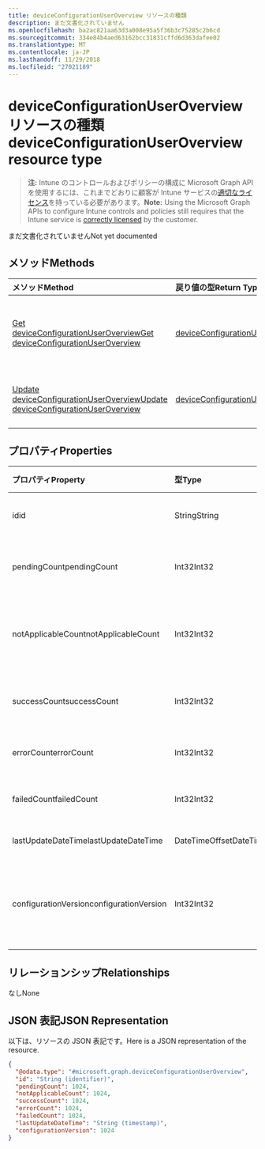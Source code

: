 ```yaml
---
title: deviceConfigurationUserOverview リソースの種類
description: まだ文書化されていません
ms.openlocfilehash: ba2ac821aa63d3a008e95a5f36b3c75285c2b6cd
ms.sourcegitcommit: 334e84b4aed63162bcc31831cffd6d363dafee02
ms.translationtype: MT
ms.contentlocale: ja-JP
ms.lasthandoff: 11/29/2018
ms.locfileid: "27021189"
---
```

# <a name="deviceconfigurationuseroverview-resource-type"></a><span data-ttu-id="e691f-103">deviceConfigurationUserOverview リソースの種類</span><span class="sxs-lookup"><span data-stu-id="e691f-103">deviceConfigurationUserOverview resource type</span></span>

> <span data-ttu-id="e691f-104">**注:** Intune のコントロールおよびポリシーの構成に Microsoft Graph API を使用するには、これまでどおりに顧客が Intune サービスの[適切なライセンス](https://go.microsoft.com/fwlink/?linkid=839381)を持っている必要があります。</span><span class="sxs-lookup"><span data-stu-id="e691f-104">**Note:** Using the Microsoft Graph APIs to configure Intune controls and policies still requires that the Intune service is [correctly licensed](https://go.microsoft.com/fwlink/?linkid=839381) by the customer.</span></span>

<span data-ttu-id="e691f-105">まだ文書化されていません</span><span class="sxs-lookup"><span data-stu-id="e691f-105">Not yet documented</span></span>
## <a name="methods"></a><span data-ttu-id="e691f-106">メソッド</span><span class="sxs-lookup"><span data-stu-id="e691f-106">Methods</span></span>
|<span data-ttu-id="e691f-107">メソッド</span><span class="sxs-lookup"><span data-stu-id="e691f-107">Method</span></span>|<span data-ttu-id="e691f-108">戻り値の型</span><span class="sxs-lookup"><span data-stu-id="e691f-108">Return Type</span></span>|<span data-ttu-id="e691f-109">説明</span><span class="sxs-lookup"><span data-stu-id="e691f-109">Description</span></span>|
|:---|:---|:---|
|[<span data-ttu-id="e691f-110">Get deviceConfigurationUserOverview</span><span class="sxs-lookup"><span data-stu-id="e691f-110">Get deviceConfigurationUserOverview</span></span>](../api/intune-deviceconfig-deviceconfigurationuseroverview-get.md)|[<span data-ttu-id="e691f-111">deviceConfigurationUserOverview</span><span class="sxs-lookup"><span data-stu-id="e691f-111">deviceConfigurationUserOverview</span></span>](../resources/intune-deviceconfig-deviceconfigurationuseroverview.md)|<span data-ttu-id="e691f-112">[deviceConfigurationUserOverview](../resources/intune-deviceconfig-deviceconfigurationuseroverview.md) オブジェクトのプロパティとリレーションシップを読み取ります。</span><span class="sxs-lookup"><span data-stu-id="e691f-112">Read properties and relationships of the [deviceConfigurationUserOverview](../resources/intune-deviceconfig-deviceconfigurationuseroverview.md) object.</span></span>|
|[<span data-ttu-id="e691f-113">Update deviceConfigurationUserOverview</span><span class="sxs-lookup"><span data-stu-id="e691f-113">Update deviceConfigurationUserOverview</span></span>](../api/intune-deviceconfig-deviceconfigurationuseroverview-update.md)|[<span data-ttu-id="e691f-114">deviceConfigurationUserOverview</span><span class="sxs-lookup"><span data-stu-id="e691f-114">deviceConfigurationUserOverview</span></span>](../resources/intune-deviceconfig-deviceconfigurationuseroverview.md)|<span data-ttu-id="e691f-115">[deviceConfigurationUserOverview](../resources/intune-deviceconfig-deviceconfigurationuseroverview.md) オブジェクトのプロパティを更新します。</span><span class="sxs-lookup"><span data-stu-id="e691f-115">Update the properties of a [deviceConfigurationUserOverview](../resources/intune-deviceconfig-deviceconfigurationuseroverview.md) object.</span></span>|

## <a name="properties"></a><span data-ttu-id="e691f-116">プロパティ</span><span class="sxs-lookup"><span data-stu-id="e691f-116">Properties</span></span>
|<span data-ttu-id="e691f-117">プロパティ</span><span class="sxs-lookup"><span data-stu-id="e691f-117">Property</span></span>|<span data-ttu-id="e691f-118">型</span><span class="sxs-lookup"><span data-stu-id="e691f-118">Type</span></span>|<span data-ttu-id="e691f-119">説明</span><span class="sxs-lookup"><span data-stu-id="e691f-119">Description</span></span>|
|:---|:---|:---|
|<span data-ttu-id="e691f-120">id</span><span class="sxs-lookup"><span data-stu-id="e691f-120">id</span></span>|<span data-ttu-id="e691f-121">String</span><span class="sxs-lookup"><span data-stu-id="e691f-121">String</span></span>|<span data-ttu-id="e691f-122">エンティティのキー。</span><span class="sxs-lookup"><span data-stu-id="e691f-122">Key of the entity.</span></span>|
|<span data-ttu-id="e691f-123">pendingCount</span><span class="sxs-lookup"><span data-stu-id="e691f-123">pendingCount</span></span>|<span data-ttu-id="e691f-124">Int32</span><span class="sxs-lookup"><span data-stu-id="e691f-124">Int32</span></span>|<span data-ttu-id="e691f-125">保留中のユーザーの数</span><span class="sxs-lookup"><span data-stu-id="e691f-125">Number of pending Users</span></span>|
|<span data-ttu-id="e691f-126">notApplicableCount</span><span class="sxs-lookup"><span data-stu-id="e691f-126">notApplicableCount</span></span>|<span data-ttu-id="e691f-127">Int32</span><span class="sxs-lookup"><span data-stu-id="e691f-127">Int32</span></span>|<span data-ttu-id="e691f-128">適用されないユーザーの数</span><span class="sxs-lookup"><span data-stu-id="e691f-128">Number of not applicable users</span></span>|
|<span data-ttu-id="e691f-129">successCount</span><span class="sxs-lookup"><span data-stu-id="e691f-129">successCount</span></span>|<span data-ttu-id="e691f-130">Int32</span><span class="sxs-lookup"><span data-stu-id="e691f-130">Int32</span></span>|<span data-ttu-id="e691f-131">成功したユーザーの数</span><span class="sxs-lookup"><span data-stu-id="e691f-131">Number of succeeded Users</span></span>|
|<span data-ttu-id="e691f-132">errorCount</span><span class="sxs-lookup"><span data-stu-id="e691f-132">errorCount</span></span>|<span data-ttu-id="e691f-133">Int32</span><span class="sxs-lookup"><span data-stu-id="e691f-133">Int32</span></span>|<span data-ttu-id="e691f-134">エラー ユーザーの数</span><span class="sxs-lookup"><span data-stu-id="e691f-134">Number of error Users</span></span>|
|<span data-ttu-id="e691f-135">failedCount</span><span class="sxs-lookup"><span data-stu-id="e691f-135">failedCount</span></span>|<span data-ttu-id="e691f-136">Int32</span><span class="sxs-lookup"><span data-stu-id="e691f-136">Int32</span></span>|<span data-ttu-id="e691f-137">失敗したユーザーの数</span><span class="sxs-lookup"><span data-stu-id="e691f-137">Number of failed Users</span></span>|
|<span data-ttu-id="e691f-138">lastUpdateDateTime</span><span class="sxs-lookup"><span data-stu-id="e691f-138">lastUpdateDateTime</span></span>|<span data-ttu-id="e691f-139">DateTimeOffset</span><span class="sxs-lookup"><span data-stu-id="e691f-139">DateTimeOffset</span></span>|<span data-ttu-id="e691f-140">最終更新時刻</span><span class="sxs-lookup"><span data-stu-id="e691f-140">Last update time</span></span>|
|<span data-ttu-id="e691f-141">configurationVersion</span><span class="sxs-lookup"><span data-stu-id="e691f-141">configurationVersion</span></span>|<span data-ttu-id="e691f-142">Int32</span><span class="sxs-lookup"><span data-stu-id="e691f-142">Int32</span></span>|<span data-ttu-id="e691f-143">対象の概要に関するポリシーのバージョン</span><span class="sxs-lookup"><span data-stu-id="e691f-143">Version of the policy for that overview</span></span>|

## <a name="relationships"></a><span data-ttu-id="e691f-144">リレーションシップ</span><span class="sxs-lookup"><span data-stu-id="e691f-144">Relationships</span></span>
<span data-ttu-id="e691f-145">なし</span><span class="sxs-lookup"><span data-stu-id="e691f-145">None</span></span>
## <a name="json-representation"></a><span data-ttu-id="e691f-146">JSON 表記</span><span class="sxs-lookup"><span data-stu-id="e691f-146">JSON Representation</span></span>
<span data-ttu-id="e691f-147">以下は、リソースの JSON 表記です。</span><span class="sxs-lookup"><span data-stu-id="e691f-147">Here is a JSON representation of the resource.</span></span>
<!-- {
  "blockType": "resource",
  "keyProperty": "id",
  "@odata.type": "microsoft.graph.deviceConfigurationUserOverview"
}
-->
``` json
{
  "@odata.type": "#microsoft.graph.deviceConfigurationUserOverview",
  "id": "String (identifier)",
  "pendingCount": 1024,
  "notApplicableCount": 1024,
  "successCount": 1024,
  "errorCount": 1024,
  "failedCount": 1024,
  "lastUpdateDateTime": "String (timestamp)",
  "configurationVersion": 1024
}
```



